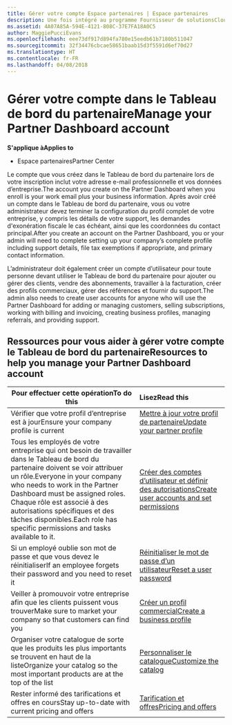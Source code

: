 ```yaml
---
title: Gérer votre compte Espace partenaires | Espace partenaires
description: Une fois intégré au programme Fournisseur de solutionsCloud, vous ou votre administrateur devez configurer le compte de votre entreprise dans l’Espace partenaires.
ms.assetid: 4A07A85A-594E-4121-808C-37E7FA18A0C5
author: MaggiePucciEvans
ms.openlocfilehash: eee73df917d894fa780e15eedb61b7180b511047
ms.sourcegitcommit: 32f34476cbcae58651baab15d3f5591d6ef70d27
ms.translationtype: HT
ms.contentlocale: fr-FR
ms.lasthandoff: 04/08/2018
---
```

# <a name="manage-your-partner-dashboard-account"></a><span data-ttu-id="bc62d-103">Gérer votre compte dans le Tableau de bord du partenaire</span><span class="sxs-lookup"><span data-stu-id="bc62d-103">Manage your Partner Dashboard account</span></span>

**<span data-ttu-id="bc62d-104">S'applique à</span><span class="sxs-lookup"><span data-stu-id="bc62d-104">Applies to</span></span>**

-  <span data-ttu-id="bc62d-105">Espace partenaires</span><span class="sxs-lookup"><span data-stu-id="bc62d-105">Partner Center</span></span>

<span data-ttu-id="bc62d-106">Le compte que vous créez dans le Tableau de bord du partenaire lors de votre inscription inclut votre adresse e-mail professionnelle et vos données d’entreprise.</span><span class="sxs-lookup"><span data-stu-id="bc62d-106">The account you create on the Partner Dashboard when you enroll is your work email plus your business information.</span></span> <span data-ttu-id="bc62d-107">Après avoir créé un compte dans le Tableau de bord du partenaire, vous ou votre administrateur devez terminer la configuration du profil complet de votre entreprise, y compris les détails de votre support, les demandes d'exonération fiscale le cas échéant, ainsi que les coordonnées du contact principal.</span><span class="sxs-lookup"><span data-stu-id="bc62d-107">After you create an account on the Partner Dashboard, you or your admin will need to complete setting up your company’s complete profile including support details, file tax exemptions if appropriate, and primary contact information.</span></span> 

<span data-ttu-id="bc62d-108">L’administrateur doit également créer un compte d’utilisateur pour toute personne devant utiliser le Tableau de bord du partenaire pour ajouter ou gérer des clients, vendre des abonnements, travailler à la facturation, créer des profils commerciaux, gérer des références et fournir du support.</span><span class="sxs-lookup"><span data-stu-id="bc62d-108">The admin also needs to create user accounts for anyone who will use the Partner Dashboard for adding or managing customers, selling subscriptions, working with billing and invoicing, creating business profiles, managing referrals, and providing support.</span></span>


## <a name="resources-to-help-you-manage-your-partner-dashboard-account"></a><span data-ttu-id="bc62d-109">Ressources pour vous aider à gérer votre compte le Tableau de bord du partenaire</span><span class="sxs-lookup"><span data-stu-id="bc62d-109">Resources to help you manage your Partner Dashboard account</span></span>

|**<span data-ttu-id="bc62d-110">Pour effectuer cette opération</span><span class="sxs-lookup"><span data-stu-id="bc62d-110">To do this</span></span>**   |**<span data-ttu-id="bc62d-111">Lisez</span><span class="sxs-lookup"><span data-stu-id="bc62d-111">Read this</span></span>**   |
|-----------------------|:-----------------------|
|<span data-ttu-id="bc62d-112">Vérifier que votre profil d’entreprise est à jour</span><span class="sxs-lookup"><span data-stu-id="bc62d-112">Ensure your company profile is current</span></span>   |[<span data-ttu-id="bc62d-113">Mettre à jour votre profil de partenaire</span><span class="sxs-lookup"><span data-stu-id="bc62d-113">Update your partner profile</span></span>](update-your-partner-profile.md)|
|<span data-ttu-id="bc62d-114">Tous les employés de votre entreprise qui ont besoin de travailler dans le Tableau de bord du partenaire doivent se voir attribuer un rôle.</span><span class="sxs-lookup"><span data-stu-id="bc62d-114">Everyone in your company who needs to work in the Partner Dashboard must be assigned roles.</span></span> <span data-ttu-id="bc62d-115">Chaque rôle est associé à des autorisations spécifiques et des tâches disponibles.</span><span class="sxs-lookup"><span data-stu-id="bc62d-115">Each role has specific permissions and tasks available to it.</span></span>|[<span data-ttu-id="bc62d-116">Créer des comptes d’utilisateur et définir des autorisations</span><span class="sxs-lookup"><span data-stu-id="bc62d-116">Create user accounts and set permissions</span></span>](create-user-accounts-and-set-permissions.md)|
|<span data-ttu-id="bc62d-117">Si un employé oublie son mot de passe et que vous devez le réinitialiser</span><span class="sxs-lookup"><span data-stu-id="bc62d-117">If an employee forgets their password and you need to reset it</span></span>  |[<span data-ttu-id="bc62d-118">Réinitialiser le mot de passe d’un utilisateur</span><span class="sxs-lookup"><span data-stu-id="bc62d-118">Reset a user password</span></span>](reset-a-user-password.md)|
|<span data-ttu-id="bc62d-119">Veiller à promouvoir votre entreprise afin que les clients puissent vous trouver</span><span class="sxs-lookup"><span data-stu-id="bc62d-119">Make sure to market your company so that customers can find you</span></span>   |[<span data-ttu-id="bc62d-120">Créer un profil commercial</span><span class="sxs-lookup"><span data-stu-id="bc62d-120">Create a business profile</span></span>](create-a-marketing-profile.md)|
|<span data-ttu-id="bc62d-121">Organiser votre catalogue de sorte que les produits les plus importants se trouvent en haut de la liste</span><span class="sxs-lookup"><span data-stu-id="bc62d-121">Organize your catalog so the most important products are at the top of the list</span></span>   |[<span data-ttu-id="bc62d-122">Personnaliser le catalogue</span><span class="sxs-lookup"><span data-stu-id="bc62d-122">Customize the catalog</span></span>](customize-the-catalog.md)|
|<span data-ttu-id="bc62d-123">Rester informé des tarifications et offres en cours</span><span class="sxs-lookup"><span data-stu-id="bc62d-123">Stay up-to-date with current pricing and offers</span></span>   |[<span data-ttu-id="bc62d-124">Tarification et offres</span><span class="sxs-lookup"><span data-stu-id="bc62d-124">Pricing and offers</span></span>](pricing-and-offers.md)|













 

 



